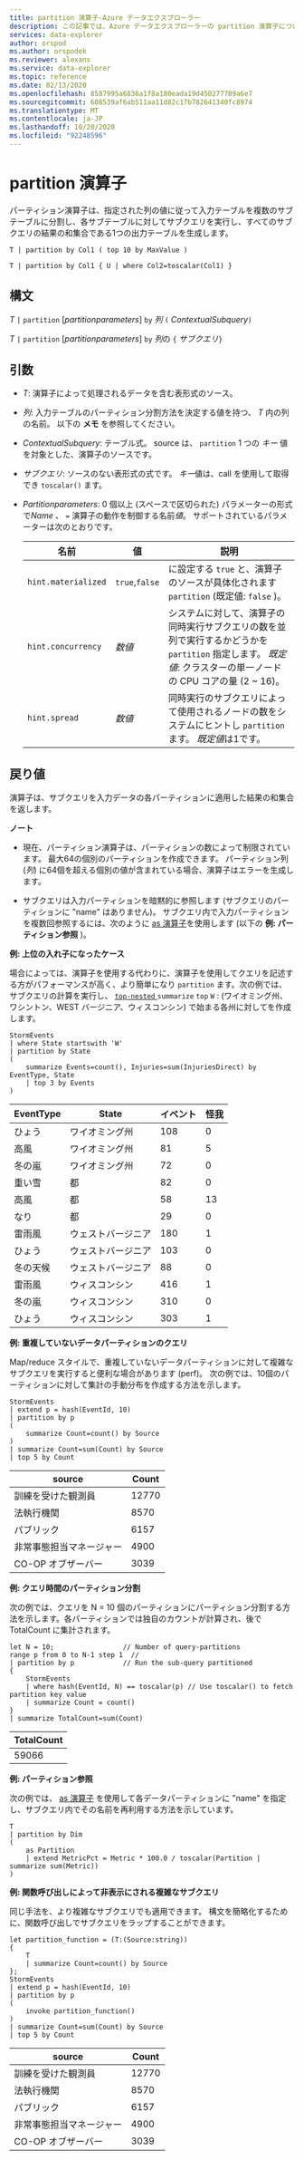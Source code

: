 ```yaml
---
title: partition 演算子-Azure データエクスプローラー
description: この記事では、Azure データエクスプローラーの partition 演算子について説明します。
services: data-explorer
author: orspod
ms.author: orspodek
ms.reviewer: alexans
ms.service: data-explorer
ms.topic: reference
ms.date: 02/13/2020
ms.openlocfilehash: 8587995a6836a1f8a180eada19d450277709a6e7
ms.sourcegitcommit: 608539af6ab511aa11d82c17b782641340fc8974
ms.translationtype: MT
ms.contentlocale: ja-JP
ms.lasthandoff: 10/20/2020
ms.locfileid: "92248596"
---
```

# <a name="partition-operator"></a>partition 演算子

パーティション演算子は、指定された列の値に従って入力テーブルを複数のサブテーブルに分割し、各サブテーブルに対してサブクエリを実行し、すべてのサブクエリの結果の和集合である1つの出力テーブルを生成します。 

```kusto
T | partition by Col1 ( top 10 by MaxValue )

T | partition by Col1 { U | where Col2=toscalar(Col1) }
```

## <a name="syntax"></a>構文

*T* `|` `partition` [*partitionparameters*] `by` *列* `(` *ContextualSubquery*`)`

*T* `|` `partition` [*partitionparameters*] `by` *列*の `{` *サブクエリ*`}`

## <a name="arguments"></a>引数

* *T*: 演算子によって処理されるデータを含む表形式のソース。

* *列*: 入力テーブルのパーティション分割方法を決定する値を持つ、 *T* 内の列の名前。 以下の **メモ** を参照してください。

* *ContextualSubquery*: テーブル式。 source は、 `partition` 1 つの *キー* 値を対象とした、演算子のソースです。

* *サブクエリ*: ソースのない表形式の式です。 *キー*値は、call を使用して取得でき `toscalar()` ます。

* *Partitionparameters*: 0 個以上 (スペースで区切られた) パラメーターの形式で*Name* 、 `=` 演算子の動作を制御する名前*値*。 サポートされているパラメーターは次のとおりです。

  |名前               |値         |説明|
  |-------------------|---------------|-----------|
  |`hint.materialized`|`true`,`false` |に設定する `true` と、演算子のソースが具体化されます `partition` (既定値: `false` )。|
  |`hint.concurrency`|*数値*|システムに対して、演算子の同時実行サブクエリの数を並列で実行するかどうかを `partition` 指定します。 *既定値*: クラスターの単一ノードの CPU コアの量 (2 ~ 16)。|
  |`hint.spread`|*数値*|同時実行のサブクエリによって使用されるノードの数をシステムにヒントし `partition` ます。 *既定値*は1です。|

## <a name="returns"></a>戻り値

演算子は、サブクエリを入力データの各パーティションに適用した結果の和集合を返します。

**ノート**

* 現在、パーティション演算子は、パーティションの数によって制限されています。
  最大64の個別のパーティションを作成できます。
  パーティション列 (*列*) に64個を超える個別の値が含まれている場合、演算子はエラーを生成します。

* サブクエリは入力パーティションを暗黙的に参照します (サブクエリのパーティションに "name" はありません)。 サブクエリ内で入力パーティションを複数回参照するには、次のように [as 演算子](asoperator.md)を使用します (以下の **例: パーティション参照** )。

**例: 上位の入れ子になったケース**

場合によっては、演算子を使用する代わりに、演算子を使用してクエリを記述する方がパフォーマンスが高く、より簡単になり `partition` ます。次の例では、サブクエリの計算を実行し、 [ `top-nested` ](topnestedoperator.md) `summarize` `top` `W` : (ワイオミング州、ワシントン、WEST バージニア、ウィスコンシン) で始まる各州に対してを作成します。

<!-- csl: https://help.kusto.windows.net:443/Samples -->
```kusto
StormEvents
| where State startswith 'W'
| partition by State 
(
    summarize Events=count(), Injuries=sum(InjuriesDirect) by EventType, State
    | top 3 by Events 
) 

```
|EventType|State|イベント|怪我|
|---|---|---|---|
|ひょう|ワイオミング州|108|0|
|高風|ワイオミング州|81|5|
|冬の嵐|ワイオミング州|72|0|
|重い雪|都|82|0|
|高風|都|58|13|
|なり|都|29|0|
|雷雨風|ウェストバージニア|180|1|
|ひょう|ウェストバージニア|103|0|
|冬の天候|ウェストバージニア|88|0|
|雷雨風|ウィスコンシン|416|1|
|冬の嵐|ウィスコンシン|310|0|
|ひょう|ウィスコンシン|303|1|

**例: 重複していないデータパーティションのクエリ**

Map/reduce スタイルで、重複していないデータパーティションに対して複雑なサブクエリを実行すると便利な場合があります (perf)。 次の例では、10個のパーティションに対して集計の手動分布を作成する方法を示します。

<!-- csl: https://help.kusto.windows.net:443/Samples -->
```kusto
StormEvents
| extend p = hash(EventId, 10)
| partition by p
(
    summarize Count=count() by Source 
)
| summarize Count=sum(Count) by Source
| top 5 by Count
```

|source|Count|
|---|---|
|訓練を受けた観測員|12770|
|法執行機関|8570|
|パブリック|6157|
|非常事態担当マネージャー|4900|
|CO-OP オブザーバー|3039|

**例: クエリ時間のパーティション分割**

次の例では、クエリを N = 10 個のパーティションにパーティション分割する方法を示します。各パーティションでは独自のカウントが計算され、後で TotalCount に集計されます。

<!-- csl: https://help.kusto.windows.net/Samples -->
```kusto
let N = 10;                 // Number of query-partitions
range p from 0 to N-1 step 1  // 
| partition by p            // Run the sub-query partitioned 
{
    StormEvents 
    | where hash(EventId, N) == toscalar(p) // Use toscalar() to fetch partition key value
    | summarize Count = count()
}
| summarize TotalCount=sum(Count) 
```

|TotalCount|
|---|
|59066|


**例: パーティション参照**

次の例では、 [as 演算子](asoperator.md) を使用して各データパーティションに "name" を指定し、サブクエリ内でその名前を再利用する方法を示しています。

```kusto
T
| partition by Dim
(
    as Partition
    | extend MetricPct = Metric * 100.0 / toscalar(Partition | summarize sum(Metric))
)
```

**例: 関数呼び出しによって非表示にされる複雑なサブクエリ**

同じ手法を、より複雑なサブクエリでも適用できます。 構文を簡略化するために、関数呼び出しでサブクエリをラップすることができます。

<!-- csl: https://help.kusto.windows.net:443/Samples -->
```kusto
let partition_function = (T:(Source:string)) 
{
    T
    | summarize Count=count() by Source
};
StormEvents
| extend p = hash(EventId, 10)
| partition by p
(
    invoke partition_function()
)
| summarize Count=sum(Count) by Source
| top 5 by Count
```

|source|Count|
|---|---|
|訓練を受けた観測員|12770|
|法執行機関|8570|
|パブリック|6157|
|非常事態担当マネージャー|4900|
|CO-OP オブザーバー|3039|